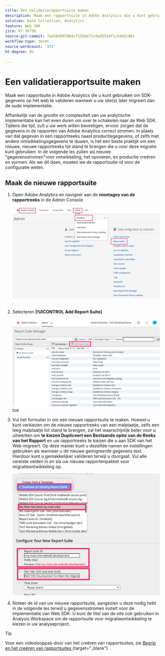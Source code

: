 ```yaml
---
title: Een validatierapportsuite maken
description: Maak een rapportsuite in Adobe Analytics die u kunt gebruiken om SDK-gegevens op het web te valideren wanneer u uw site(s) later migreert dan de oude implementatie.
solution: Data Collection, Analytics
feature: Web SDK
jira: KT-16756
source-git-commit: 7ae56d997884cf1558e72c0ad553df1c5d43c081
workflow-type: tm+mt
source-wordcount: '372'
ht-degree: 0%

---
```


# Een validatierapportsuite maken

Maak een rapportsuite in Adobe Analytics die u kunt gebruiken om SDK-gegevens op het web te valideren wanneer u uw site(s) later migreert dan de oude implementatie.

Afhankelijk van de grootte en complexiteit van uw analytische implementatie kan het even duren om over te schakelen naar de Web SDK. Tijdens die tijd, zult u uw werk willen bevestigen, ervoor zorgen dat de gegevens in de rapporten van Adobe Analytics correct stromen. In plaats van dat gegeven in een rapportreeks naast productiegegevens, of zelfs met andere ontwikkelingsgegevens te duwen, is het een beste praktijk om een nieuwe, nieuwe rapportreeks tot stand te brengen die u voor deze migratie kunt gebruiken. In de volgende les zullen wij nieuwe &quot;gegevensstromen&quot;voor ontwikkeling, het opvoeren, en productie creëren en vormen. Als we dit doen, moeten we de rapportsuite-id voor de configuratie weten.

## Maak de nieuwe rapportsuite

1. Open Adobe Analytics en navigeer aan de **montages van de rapportreeks** in de Admin Console

   ![ Admin Console ](assets/aa-admin-console.jpg).

1. Selecteren **[!UICONTROL Add Report Suite]**

   ![ voeg rapportreeks ](assets/add-report-suite.jpg) toe

1. Vul het formulier in om een nieuwe rapportsuite te maken. Hoewel u kunt verkiezen om de nieuwe rapportreeks van een malplaatje, zelfs een leeg malplaatje tot stand te brengen, zal het waarschijnlijk beter voor u uitwerken om **te kiezen Dupliceert een Bestaande optie van de Reeks van het Rapport** en uw rapportreeks te kiezen die u aan SDK van het Web migreert. Op deze manier kunt u dezelfde namen en instellingen gebruiken als wanneer u de nieuwe gemigreerde gegevens test. Hierdoor kunt u gemakkelijker valideren terwijl u doorgaat. Vul alle vereiste velden in en sla uw nieuwe rapportenpakket voor migratieontwikkeling op.

   ![ Nieuwe reeks van het het rapport van de migratieontwikkeling ](assets/new-websdk-validation-report-suite.jpg)

1. Noteer de id van uw nieuwe rapportsuite, aangezien u deze nodig hebt in de volgende les terwijl u gegevensstromen instelt voor de implementatie van Web SDK. U kunt de titel van de site ook gebruiken in Analysis Workspace om de rapportsuite voor migratieontwikkeling te kiezen in uw analyseproject.

>[!TIP]
>
>Voor een videolooppas-door van het creëren van rapportsuites, zie [ Begrip en het creëren van rapportsuites ](https://experienceleague.adobe.com/en/docs/analytics-learn/tutorials/intro-to-analytics/analytics-basics/understanding-and-creating-report-suites){target="_blank"} .

